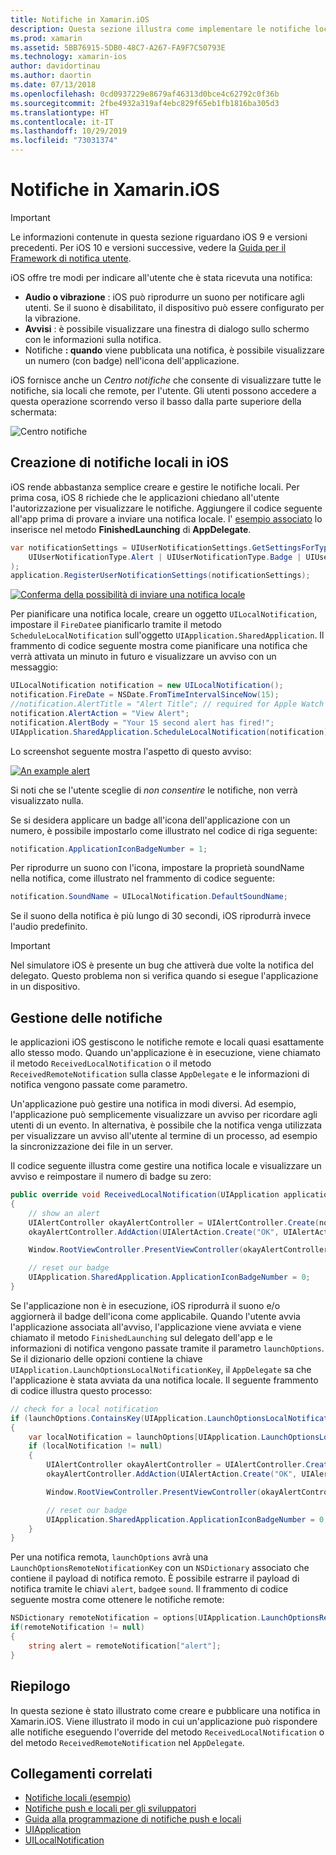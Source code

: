 ```yaml
---
title: Notifiche in Xamarin.iOS
description: Questa sezione illustra come implementare le notifiche locali in Xamarin.iOS. Verranno illustrati i vari elementi dell'interfaccia utente di una notifica iOS e verranno illustrate le API che interessano la creazione e la visualizzazione di una notifica.
ms.prod: xamarin
ms.assetid: 5BB76915-5DB0-48C7-A267-FA9F7C50793E
ms.technology: xamarin-ios
author: davidortinau
ms.author: daortin
ms.date: 07/13/2018
ms.openlocfilehash: 0cd0937229e8679af46313d0bce4c62792c0f36b
ms.sourcegitcommit: 2fbe4932a319af4ebc829f65eb1fb1816ba305d3
ms.translationtype: HT
ms.contentlocale: it-IT
ms.lasthandoff: 10/29/2019
ms.locfileid: "73031374"
---
```

# <a name="notifications-in-xamarinios"></a>Notifiche in Xamarin.iOS

> [!IMPORTANT]
> Le informazioni contenute in questa sezione riguardano iOS 9 e versioni precedenti. Per iOS 10 e versioni successive, vedere la [Guida per il Framework di notifica utente](~/ios/platform/user-notifications/index.md).

iOS offre tre modi per indicare all'utente che è stata ricevuta una notifica:

- **Audio o vibrazione** : iOS può riprodurre un suono per notificare agli utenti. Se il suono è disabilitato, il dispositivo può essere configurato per la vibrazione.
- **Avvisi** : è possibile visualizzare una finestra di dialogo sullo schermo con le informazioni sulla notifica.
- Notifiche **: quando** viene pubblicata una notifica, è possibile visualizzare un numero (con badge) nell'icona dell'applicazione.

iOS fornisce anche un *Centro notifiche* che consente di visualizzare tutte le notifiche, sia locali che remote, per l'utente. Gli utenti possono accedere a questa operazione scorrendo verso il basso dalla parte superiore della schermata:

![Centro notifiche](local-notifications-in-ios-images/image13.png "Centro notifiche")

## <a name="creating-local-notifications-in-ios"></a>Creazione di notifiche locali in iOS

iOS rende abbastanza semplice creare e gestire le notifiche locali.
Per prima cosa, iOS 8 richiede che le applicazioni chiedano all'utente l'autorizzazione per visualizzare le notifiche. Aggiungere il codice seguente all'app prima di provare a inviare una notifica locale. l' [esempio associato](https://docs.microsoft.com/samples/xamarin/ios-samples/localnotifications) lo inserisce nel metodo **FinishedLaunching** di **AppDelegate**.

```csharp
var notificationSettings = UIUserNotificationSettings.GetSettingsForTypes(
    UIUserNotificationType.Alert | UIUserNotificationType.Badge | UIUserNotificationType.Sound, null
);
application.RegisterUserNotificationSettings(notificationSettings);
```

[![Conferma della possibilità di inviare una notifica locale](local-notifications-in-ios-images/image0-sml.png "Conferma della possibilità di inviare una notifica locale")](local-notifications-in-ios-images/image0.png#lightbox)

Per pianificare una notifica locale, creare un oggetto `UILocalNotification`, impostare il `FireDate`e pianificarlo tramite il metodo `ScheduleLocalNotification` sull'oggetto `UIApplication.SharedApplication`. Il frammento di codice seguente mostra come pianificare una notifica che verrà attivata un minuto in futuro e visualizzare un avviso con un messaggio:

```csharp
UILocalNotification notification = new UILocalNotification();
notification.FireDate = NSDate.FromTimeIntervalSinceNow(15);
//notification.AlertTitle = "Alert Title"; // required for Apple Watch notifications
notification.AlertAction = "View Alert";
notification.AlertBody = "Your 15 second alert has fired!";
UIApplication.SharedApplication.ScheduleLocalNotification(notification);
```

Lo screenshot seguente mostra l'aspetto di questo avviso:

[![](local-notifications-in-ios-images/image2-sml.png "An example alert")](local-notifications-in-ios-images/image2.png#lightbox)

Si noti che se l'utente sceglie di *non consentire* le notifiche, non verrà visualizzato nulla.

Se si desidera applicare un badge all'icona dell'applicazione con un numero, è possibile impostarlo come illustrato nel codice di riga seguente:

```csharp
notification.ApplicationIconBadgeNumber = 1;
```

Per riprodurre un suono con l'icona, impostare la proprietà soundName nella notifica, come illustrato nel frammento di codice seguente:

```csharp
notification.SoundName = UILocalNotification.DefaultSoundName;
```

Se il suono della notifica è più lungo di 30 secondi, iOS riprodurrà invece l'audio predefinito.

> [!IMPORTANT]
> Nel simulatore iOS è presente un bug che attiverà due volte la notifica del delegato. Questo problema non si verifica quando si esegue l'applicazione in un dispositivo.

## <a name="handling-notifications"></a>Gestione delle notifiche

le applicazioni iOS gestiscono le notifiche remote e locali quasi esattamente allo stesso modo. Quando un'applicazione è in esecuzione, viene chiamato il metodo `ReceivedLocalNotification` o il metodo `ReceivedRemoteNotification` sulla classe `AppDelegate` e le informazioni di notifica vengono passate come parametro.

Un'applicazione può gestire una notifica in modi diversi. Ad esempio, l'applicazione può semplicemente visualizzare un avviso per ricordare agli utenti di un evento. In alternativa, è possibile che la notifica venga utilizzata per visualizzare un avviso all'utente al termine di un processo, ad esempio la sincronizzazione dei file in un server.

Il codice seguente illustra come gestire una notifica locale e visualizzare un avviso e reimpostare il numero di badge su zero:

```csharp
public override void ReceivedLocalNotification(UIApplication application, UILocalNotification notification)
{
    // show an alert
    UIAlertController okayAlertController = UIAlertController.Create(notification.AlertAction, notification.AlertBody, UIAlertControllerStyle.Alert);
    okayAlertController.AddAction(UIAlertAction.Create("OK", UIAlertActionStyle.Default, null));

    Window.RootViewController.PresentViewController(okayAlertController, true, null);

    // reset our badge
    UIApplication.SharedApplication.ApplicationIconBadgeNumber = 0;
}
```

Se l'applicazione non è in esecuzione, iOS riprodurrà il suono e/o aggiornerà il badge dell'icona come applicabile. Quando l'utente avvia l'applicazione associata all'avviso, l'applicazione viene avviata e viene chiamato il metodo `FinishedLaunching` sul delegato dell'app e le informazioni di notifica vengono passate tramite il parametro `launchOptions`. Se il dizionario delle opzioni contiene la chiave `UIApplication.LaunchOptionsLocalNotificationKey`, il `AppDelegate` sa che l'applicazione è stata avviata da una notifica locale. Il seguente frammento di codice illustra questo processo:

```csharp
// check for a local notification
if (launchOptions.ContainsKey(UIApplication.LaunchOptionsLocalNotificationKey))
{
    var localNotification = launchOptions[UIApplication.LaunchOptionsLocalNotificationKey] as UILocalNotification;
    if (localNotification != null)
    {
        UIAlertController okayAlertController = UIAlertController.Create(localNotification.AlertAction, localNotification.AlertBody, UIAlertControllerStyle.Alert);
        okayAlertController.AddAction(UIAlertAction.Create("OK", UIAlertActionStyle.Default, null));

        Window.RootViewController.PresentViewController(okayAlertController, true, null);

        // reset our badge
        UIApplication.SharedApplication.ApplicationIconBadgeNumber = 0;
    }
}
```

Per una notifica remota, `launchOptions` avrà una `LaunchOptionsRemoteNotificationKey` con un `NSDictionary` associato che contiene il payload di notifica remoto. È possibile estrarre il payload di notifica tramite le chiavi `alert`, `badge`e `sound`. Il frammento di codice seguente mostra come ottenere le notifiche remote:

```csharp
NSDictionary remoteNotification = options[UIApplication.LaunchOptionsRemoteNotificationKey];
if(remoteNotification != null)
{
    string alert = remoteNotification["alert"];
}
```

## <a name="summary"></a>Riepilogo

In questa sezione è stato illustrato come creare e pubblicare una notifica in Xamarin.iOS. Viene illustrato il modo in cui un'applicazione può rispondere alle notifiche eseguendo l'override del metodo `ReceivedLocalNotification` o del metodo `ReceivedRemoteNotification` nel `AppDelegate`.

## <a name="related-links"></a>Collegamenti correlati

- [Notifiche locali (esempio)](https://docs.microsoft.com/samples/xamarin/ios-samples/localnotifications)
- [Notifiche push e locali per gli sviluppatori](https://developer.apple.com/notifications/)
- [Guida alla programmazione di notifiche push e locali](https://developer.apple.com/library/prerelease/content/documentation/NetworkingInternet/Conceptual/RemoteNotificationsPG/)
- [UIApplication](https://docs.microsoft.com/dotnet/api/uikit.uiapplication)
- [UILocalNotification](https://docs.microsoft.com/dotnet/api/uikit.UILocalNotification)
